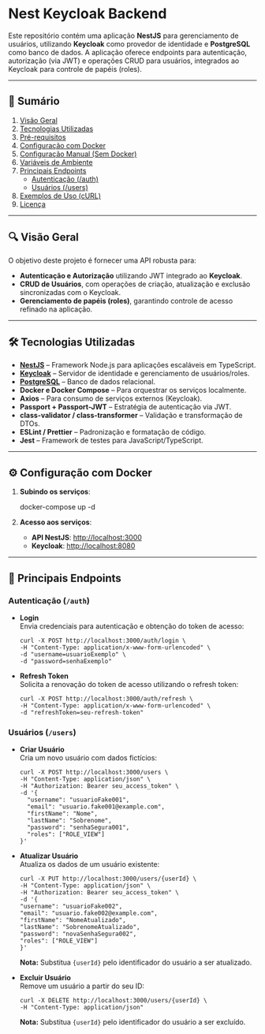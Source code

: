 # Nest Keycloak Backend

Este repositório contém uma aplicação **NestJS** para gerenciamento de usuários, utilizando **Keycloak** como provedor de identidade e **PostgreSQL** como banco de dados. A aplicação oferece endpoints para autenticação, autorização (via JWT) e operações CRUD para usuários, integrados ao Keycloak para controle de papéis (roles).

---

## 📑 Sumário

1. [Visão Geral](#visão-geral)
2. [Tecnologias Utilizadas](#tecnologias-utilizadas)
3. [Pré-requisitos](#pré-requisitos)
4. [Configuração com Docker](#configuração-com-docker)
5. [Configuração Manual (Sem Docker)](#configuração-manual-sem-docker)
6. [Variáveis de Ambiente](#variáveis-de-ambiente)
7. [Principais Endpoints](#principais-endpoints)
   - [Autenticação (/auth)](#autenticação-auth)
   - [Usuários (/users)](#usuários-users)
8. [Exemplos de Uso (cURL)](#exemplos-de-uso-curl)
9. [Licença](#licença)

---

## 🔍 Visão Geral

O objetivo deste projeto é fornecer uma API robusta para:

- **Autenticação e Autorização** utilizando JWT integrado ao **Keycloak**.
- **CRUD de Usuários**, com operações de criação, atualização e exclusão sincronizadas com o Keycloak.
- **Gerenciamento de papéis (roles)**, garantindo controle de acesso refinado na aplicação.

---

## 🛠 Tecnologias Utilizadas

- **[NestJS](https://nestjs.com/)** – Framework Node.js para aplicações escaláveis em TypeScript.
- **[Keycloak](https://www.keycloak.org/)** – Servidor de identidade e gerenciamento de usuários/roles.
- **[PostgreSQL](https://www.postgresql.org/)** – Banco de dados relacional.
- **Docker e Docker Compose** – Para orquestrar os serviços localmente.
- **Axios** – Para consumo de serviços externos (Keycloak).
- **Passport + Passport-JWT** – Estratégia de autenticação via JWT.
- **class-validator / class-transformer** – Validação e transformação de DTOs.
- **ESLint / Prettier** – Padronização e formatação de código.
- **Jest** – Framework de testes para JavaScript/TypeScript.

---

## ⚙️ Configuração com Docker

1. **Subindo os serviços**:

   docker-compose up -d

2. **Acesso aos serviços**:
   - **API NestJS**: [http://localhost:3000](http://localhost:3000)
   - **Keycloak**: [http://localhost:8080](http://localhost:8080)

---

## 🔗 Principais Endpoints

### Autenticação (`/auth`)

- **Login**  
  Envia credenciais para autenticação e obtenção do token de acesso:

      curl -X POST http://localhost:3000/auth/login \
      -H "Content-Type: application/x-www-form-urlencoded" \
      -d "username=usuarioExemplo" \
      -d "password=senhaExemplo"

- **Refresh Token**  
  Solicita a renovação do token de acesso utilizando o refresh token:

      curl -X POST http://localhost:3000/auth/refresh \
      -H "Content-Type: application/x-www-form-urlencoded" \
      -d "refreshToken=seu-refresh-token"

### Usuários (`/users`)

- **Criar Usuário**  
  Cria um novo usuário com dados fictícios:

      curl -X POST http://localhost:3000/users \
      -H "Content-Type: application/json" \
      -H "Authorization: Bearer seu_access_token" \
      -d '{
        "username": "usuarioFake001",
        "email": "usuario.fake001@example.com",
        "firstName": "Nome",
        "lastName": "Sobrenome",
        "password": "senhaSegura001",
        "roles": ["ROLE_VIEW"]
      }'

- **Atualizar Usuário**  
  Atualiza os dados de um usuário existente:

      curl -X PUT http://localhost:3000/users/{userId} \
      -H "Content-Type: application/json" \
      -H "Authorization: Bearer seu_access_token" \
      -d '{
      "username": "usuarioFake002",
      "email": "usuario.fake002@example.com",
      "firstName": "NomeAtualizado",
      "lastName": "SobrenomeAtualizado",
      "password": "novaSenhaSegura002",
      "roles": ["ROLE_VIEW"]
      }'


  **Nota:** Substitua `{userId}` pelo identificador do usuário a ser atualizado.

- **Excluir Usuário**  
  Remove um usuário a partir do seu ID:

      curl -X DELETE http://localhost:3000/users/{userId} \
      -H "Content-Type: application/json"

  **Nota:** Substitua `{userId}` pelo identificador do usuário a ser excluído.

